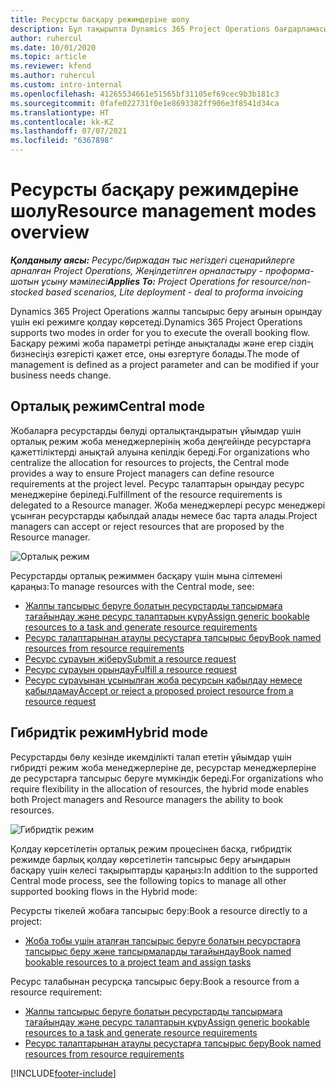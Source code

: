 ```yaml
---
title: Ресурсты басқару режимдеріне шолу
description: Бұл тақырыпта Dynamics 365 Project Operations бағдарламасында ресурсты басқару функциясы туралы ақпарат берілген.
author: ruhercul
ms.date: 10/01/2020
ms.topic: article
ms.reviewer: kfend
ms.author: ruhercul
ms.custom: intro-internal
ms.openlocfilehash: 41265534661e51565bf31105ef69cec9b3b181c3
ms.sourcegitcommit: 0fafe022731f0e1e8693382ff906e3f8541d34ca
ms.translationtype: HT
ms.contentlocale: kk-KZ
ms.lasthandoff: 07/07/2021
ms.locfileid: "6367898"
---
```

# <a name="resource-management-modes-overview"></a><span data-ttu-id="d9c6a-103">Ресурсты басқару режимдеріне шолу</span><span class="sxs-lookup"><span data-stu-id="d9c6a-103">Resource management modes overview</span></span>

<span data-ttu-id="d9c6a-104">_**Қолданылу аясы:** Ресурс/биржадан тыс негіздегі сценарийлерге арналған Project Operations, Жеңілдетілген орналастыру - проформа-шотын ұсыну мәмілесі_</span><span class="sxs-lookup"><span data-stu-id="d9c6a-104">_**Applies To:** Project Operations for resource/non-stocked based scenarios, Lite deployment - deal to proforma invoicing_</span></span>


<span data-ttu-id="d9c6a-105">Dynamics 365 Project Operations жалпы тапсырыс беру ағынын орындау үшін екі режимге қолдау көрсетеді.</span><span class="sxs-lookup"><span data-stu-id="d9c6a-105">Dynamics 365 Project Operations supports two modes in order for you to execute the overall booking flow.</span></span> <span data-ttu-id="d9c6a-106">Басқару режимі жоба параметрі ретінде анықталады және егер сіздің бизнесіңіз өзгерісті қажет етсе, оны өзгертуге болады.</span><span class="sxs-lookup"><span data-stu-id="d9c6a-106">The mode of management is defined as a project parameter and can be modified if your business needs change.</span></span>    

## <a name="central-mode"></a><span data-ttu-id="d9c6a-107">Орталық режим</span><span class="sxs-lookup"><span data-stu-id="d9c6a-107">Central mode</span></span>
<span data-ttu-id="d9c6a-108">Жобаларға ресурстарды бөлуді орталықтандыратын ұйымдар үшін орталық режим жоба менеджерлерінің жоба деңгейінде ресурстарға қажеттіліктерді анықтай алуына кепілдік береді.</span><span class="sxs-lookup"><span data-stu-id="d9c6a-108">For organizations who centralize the allocation for resources to projects, the Central mode provides a way to ensure Project managers can define resource requirements at the project level.</span></span> <span data-ttu-id="d9c6a-109">Ресурс талаптарын орындау ресурс менеджеріне беріледі.</span><span class="sxs-lookup"><span data-stu-id="d9c6a-109">Fulfillment of the resource requirements is delegated to a Resource manager.</span></span> <span data-ttu-id="d9c6a-110">Жоба менеджерлері ресурс менеджері ұсынған ресурстарды қабылдай алады немесе бас тарта алады.</span><span class="sxs-lookup"><span data-stu-id="d9c6a-110">Project managers can accept or reject resources that are proposed by the Resource manager.</span></span>

![Орталық режим](./media/resource-management-central.png)

<span data-ttu-id="d9c6a-112">Ресурстарды орталық режиммен басқару үшін мына сілтемені қараңыз:</span><span class="sxs-lookup"><span data-stu-id="d9c6a-112">To manage resources with the Central mode, see:</span></span>

- [<span data-ttu-id="d9c6a-113">Жалпы тапсырыс беруге болатын ресурстарды тапсырмаға тағайындау және ресурс талаптарын құру</span><span class="sxs-lookup"><span data-stu-id="d9c6a-113">Assign generic bookable resources to a task and generate resource requirements</span></span>](/dynamics365/project-service/assign-generic-bookable-resource)
- [<span data-ttu-id="d9c6a-114">Ресурс талаптарынан атаулы ресустарға тапсырыс беру</span><span class="sxs-lookup"><span data-stu-id="d9c6a-114">Book named resources from resource requirements</span></span>](/dynamics365/project-service/book-named-resource)
- [<span data-ttu-id="d9c6a-115">Ресурс сұрауын жіберу</span><span class="sxs-lookup"><span data-stu-id="d9c6a-115">Submit a resource request</span></span>](/dynamics365/project-service/submit-resource-request)
- [<span data-ttu-id="d9c6a-116">Ресурс сұрауын орындау</span><span class="sxs-lookup"><span data-stu-id="d9c6a-116">Fulfill a resource request</span></span>](/dynamics365/project-service/resource-management-fulfill-requests)
- [<span data-ttu-id="d9c6a-117">Ресурс сұрауынан ұсынылған жоба ресурсын қабылдау немесе қабылдамау</span><span class="sxs-lookup"><span data-stu-id="d9c6a-117">Accept or reject a proposed project resource from a resource request</span></span>](/dynamics365/project-service/accept-reject-proposed-resource)

## <a name="hybrid-mode"></a><span data-ttu-id="d9c6a-118">Гибридтік режим</span><span class="sxs-lookup"><span data-stu-id="d9c6a-118">Hybrid mode</span></span>
<span data-ttu-id="d9c6a-119">Ресурстарды бөлу кезінде икемділікті талап ететін ұйымдар үшін гибридті режим жоба менеджерлеріне де, ресурстар менеджерлеріне де ресурстарға тапсырыс беруге мүмкіндік береді.</span><span class="sxs-lookup"><span data-stu-id="d9c6a-119">For organizations who require flexibility in the allocation of resources, the hybrid mode enables both Project managers and Resource managers the ability to book resources.</span></span>

![Гибридтік режим](./media/resource-management-hybrid.png)

<span data-ttu-id="d9c6a-121">Қолдау көрсетілетін орталық режим процесінен басқа, гибридтік режимде барлық қолдау көрсетілетін тапсырыс беру ағындарын басқару үшін келесі тақырыптарды қараңыз:</span><span class="sxs-lookup"><span data-stu-id="d9c6a-121">In addition to the supported Central mode process, see the following topics to manage all other supported booking flows in the Hybrid mode:</span></span>

<span data-ttu-id="d9c6a-122">Ресурсты тікелей жобаға тапсырыс беру:</span><span class="sxs-lookup"><span data-stu-id="d9c6a-122">Book a resource directly to a project:</span></span>
- [<span data-ttu-id="d9c6a-123">Жоба тобы үшін аталған тапсырыс беруге болатын ресурстарға тапсырыс беру және тапсырмаларды тағайындау</span><span class="sxs-lookup"><span data-stu-id="d9c6a-123">Book named bookable resources to a project team and assign tasks</span></span>](/dynamics365/project-service/assign-named-bookable-resource)

<span data-ttu-id="d9c6a-124">Ресурс талабынан ресурсқа тапсырыс беру:</span><span class="sxs-lookup"><span data-stu-id="d9c6a-124">Book a resource from a resource requirement:</span></span>
- [<span data-ttu-id="d9c6a-125">Жалпы тапсырыс беруге болатын ресурстарды тапсырмаға тағайындау және ресурс талаптарын құру</span><span class="sxs-lookup"><span data-stu-id="d9c6a-125">Assign generic bookable resources to a task and generate resource requirements</span></span>](/dynamics365/project-service/assign-generic-bookable-resource)
- [<span data-ttu-id="d9c6a-126">Ресурс талаптарынан атаулы ресустарға тапсырыс беру</span><span class="sxs-lookup"><span data-stu-id="d9c6a-126">Book named resources from resource requirements</span></span>](/dynamics365/project-service/book-named-resource)


[!INCLUDE[footer-include](../includes/footer-banner.md)]
